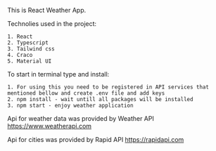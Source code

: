 This is React Weather App.

Technolies used in the project: 

	1. React
	2. Typescript
	3. Tailwind css
	4. Craco
	5. Material UI

To start in terminal type and install:
	
	1. For using this you need to be registered in API services that mentioned bellow and create .env file and add keys
	2. npm install - wait untill all packages will be installed
	3. npm start - enjoy weather application

Api for weather data was provided by Weather API https://www.weatherapi.com

Api for cities was provided by Rapid API https://rapidapi.com
